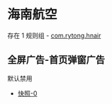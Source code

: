 # 海南航空

存在 1 规则组 - [com.rytong.hnair](/src/apps/com.rytong.hnair.ts)

## 全屏广告-首页弹窗广告

默认禁用

- [快照-0](https://i.gkd.li/import/12846381)
